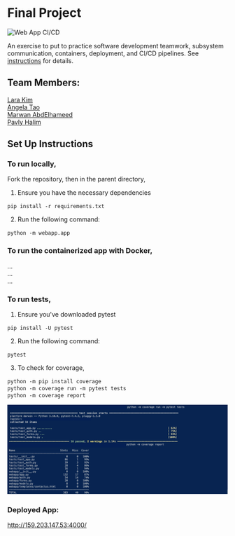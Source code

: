 # Final Project
![Web App CI/CD](https://github.com/software-students-fall2023/5-final-project-off-ah/actions/workflows/python-app.yml/badge.svg)

An exercise to put to practice software development teamwork, subsystem communication, containers, deployment, and CI/CD pipelines. See [instructions](./instructions.md) for details.

## Team Members: 
[Lara Kim](https://github.com/larahynkim) <br> 
[Angela Tao](https://github.com/XinranTaoAngela) <br> 
[Marwan AbdElhameed](https://github.com/MarwanWalid2) <br> 
[Pavly Halim](https://github.com/pavlyhalim) <br> 

## Set Up Instructions 

### To run locally, 
Fork the repository, then in the parent directory, 

1. Ensure you have the necessary dependencies
```
pip install -r requirements.txt
```

2. Run the following command: 
```
python -m webapp.app
```

### To run the containerized app with Docker, 
... <br> 
... <br> 
... <br> 

### To run tests, 
1. Ensure you've downloaded pytest
```
pip install -U pytest
```

2. Run the following command:
```
pytest 
```
3. To check for coverage, 
```
python -m pip install coverage
python -m coverage run -m pytest tests
python -m coverage report
```
![alt text](https://github.com/software-students-fall2023/5-final-project-off-ah/blob/eca4a754cf31badbe8e5eb3146e41a1ac61158c0/test.png)

### Deployed App: 
http://159.203.147.53:4000/
 
